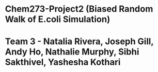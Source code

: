 # Chem273-Project2 (Biased Random Walk of E.coli Simulation)
# Team 3 - Natalia Rivera, Joseph Gill, Andy Ho, Nathalie Murphy, Sibhi Sakthivel, Yashesha Kothari

